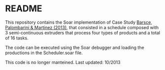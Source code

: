 # README #

This repository contains the Soar implementation of Case Study [Barsce, Palombarini & Martinez (2013)](https://www.researchgate.net/publication/263108607_A_Cognitive_Approach_to_Real-time_Rescheduling_using_SOAR-RL), that consisted in a schedule composed with 3 semi-continuous extruders that process four types of products and a total of 16 tasks.

The code can be executed using the Soar debugger and loading the productions in the Scheduler.soar file.

This code is no longer manteined. Last updated: 10/2013
